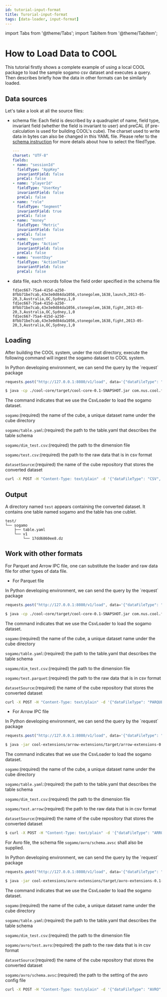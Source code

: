 ```yaml
---
id: tutorial-input-format
title: Turorial-input-format
tags: [data-loader, input-format]
---
```


import Tabs from '@theme/Tabs';
import TabItem from '@theme/TabItem';

# How to Load Data to COOL
This tutorial firstly shows a complete example of using a local COOL package to load the sample sogamo csv dataset and executes a query. Then describes briefly how the data in other formats can be similarly loaded.
## Data sources
Let's take a look at all the source files:
* schema file: Each field is described by a quadruplet of name, field type, invariant field (whether the field is invariant to user) and preCAL (if pre-calculation is used for building COOL's cube). The charset used to write data in bytes can also be changed in this YAML file. Please refer to the [schema instruction](/docs/Concepts/schema) for more details about how to select the filedType.
  ```yaml
  ---
  charset: "UTF-8"
  fields:
  - name: "sessionId"
    fieldType: "AppKey"
    invariantField: false
    preCal: false
  - name: "playerId"
    fieldType: "UserKey"
    invariantField: false
    preCal: false
  - name: "role"
    fieldType: "Segment"
    invariantField: true
    preCal: false
  - name: "money"
    fieldType: "Metric"
    invariantField: false
    preCal: false
  - name: "event"
    fieldType: "Action"
    invariantField: false
    preCal: false
  - name: "eventDay"
    fieldType: "ActionTime"
    invariantField: false
    preCal: false
  ```
* data file, each records follow the field order specified in the schema file 
  ```
  fd1ec667-75a4-415d-a250-8fbb71be7cab,43e3e0d84da1056,stonegolem,1638,launch,2013-05-20,3,Australia,OC,Sydney,1,0
  fd1ec667-75a4-415d-a250-8fbb71be7cab,43e3e0d84da1056,stonegolem,1638,fight,2013-05-20,3,Australia,OC,Sydney,1,0
  fd1ec667-75a4-415d-a250-8fbb71be7cab,43e3e0d84da1056,stonegolem,1638,fight,2013-05-20,3,Australia,OC,Sydney,1,0
  ```

## Loading
After building the COOL system, under the root directory, execute the following command will ingest the sogamo dataset to COOL system.

<Tabs>
<TabItem value="Python">
In Python developing environment, we can send the query by the `request` package

```jsx
requests.post("http://127.0.0.1:8080/v1/load", data='{"dataFileType": "CSV", "cubeName": "sogamo", "schemaPath": "sogamo/table.yaml", "dimPath": "sogamo/dim.csv", "dataPath": "sogamo/test.csv", "outputPath": "datasetSource"}').text 
```
</TabItem>

<TabItem value="Jar">

```bash
$ java -cp ./cool-core/target/cool-core-0.1-SNAPSHOT.jar com.nus.cool.functionality.CsvLoader sogamo sogamo/table.yaml sogamo/dim_test.csv sogamo/test.csv datasetSource
```

The command indicates that we use the CsvLoader to load the sogamo dataset.

`sogamo`:(required)  the name of the cube, a unique dataset name under the cube directory

`sogamo/table.yaml`:(required) the path to the table.yaml that describes the table schema

`sogamo/dim_test.csv`:(required) the path to the dimension file

`sogamo/test.csv`:(required) the path to the raw data that is in csv format

`datasetSource`:(required) the name of the cube repository that stores the converted dataset

</TabItem>

<TabItem value="CURL">

```bash
curl -X POST -H "Content-Type: text/plain" -d '{"dataFileType": "CSV", "cubeName": "sogamo", "schemaPath": "sogamo/table.yaml", "dimPath": "sogamo/dim.csv", "dataPath": "sogamo/test.csv", "outputPath": "datasetSource"}'  http://127.0.0.1:8080/v1/load
```

</TabItem>
</Tabs>


## Output
A directory named `test` appears containing the converted dataset. It contains one table named sogamo and the table has one cublet.
```
test/
└── sogamo
    ├── table.yaml
    └── v1
        └── 17dd6860ee8.dz
```

## Work with other formats
For Parquet and Arrow IPC file, one can substitute the loader and raw data file for other types of data file.
- For Parquet file

<Tabs>
<TabItem value="Python">
In Python developing environment, we can send the query by the `request` package

```jsx
requests.post("http://127.0.0.1:8080/v1/load", data='{"dataFileType": "PARQUET", "cubeName": "sogamo", "schemaPath": "sogamo/table.yaml", "dimPath": "sogamo/dim.csv", "dataPath": "sogamo/test.parquet", "outputPath": "datasetSource"}').text 
```
</TabItem>

<TabItem value="Jar">

```bash
$ java -cp ./cool-core/target/cool-core-0.1-SNAPSHOT.jar com.nus.cool.functionality.CsvLoader sogamo sogamo/table.yaml sogamo/dim_test.csv sogamo/test.parquet datasetSource
```

The command indicates that we use the CsvLoader to load the sogamo dataset.

`sogamo`:(required)  the name of the cube, a unique dataset name under the cube directory

`sogamo/table.yaml`:(required) the path to the table.yaml that describes the table schema

`sogamo/dim_test.csv`:(required) the path to the dimension file

`sogamo/test.parquet`:(required) the path to the raw data that is in csv format

`datasetSource`:(required) the name of the cube repository that stores the converted dataset

</TabItem>

<TabItem value="CURL">

```bash
curl -X POST -H "Content-Type: text/plain" -d '{"dataFileType": "PARQUET", "cubeName": "sogamo", "schemaPath": "sogamo/table.yaml", "dimPath": "sogamo/dim.csv", "dataPath": "sogamo/test.parquet", "outputPath": "datasetSource"}'  http://127.0.0.1:8080/v1/load
```

</TabItem>
</Tabs>








- For Arrow IPC file

<Tabs>
<TabItem value="Python">
In Python developing environment, we can send the query by the `request` package

```jsx
requests.post("http://127.0.0.1:8080/v1/load", data='{"dataFileType": "ARROW", "cubeName": "sogamo", "schemaPath": "sogamo/table.yaml", "dimPath": "sogamo/dim.csv", "dataPath": "sogamo/test.arrow", "outputPath": "datasetSource"}').text 
```
</TabItem>

<TabItem value="Jar">

```bash
$ java -jar cool-extensions/arrow-extensions/target/arrow-extensions-0.1-SNAPSHOT.jar sogamo sogamo/table.yaml sogamo/dim.csv sogamo/test.arrow datasetSource
```

The command indicates that we use the CsvLoader to load the sogamo dataset.

`sogamo`:(required)  the name of the cube, a unique dataset name under the cube directory

`sogamo/table.yaml`:(required) the path to the table.yaml that describes the table schema

`sogamo/dim_test.csv`:(required) the path to the dimension file

`sogamo/test.arrow`:(required) the path to the raw data that is in csv format

`datasetSource`:(required) the name of the cube repository that stores the converted dataset

</TabItem>

<TabItem value="CURL">

```bash
$ curl -X POST -H "Content-Type: text/plain" -d '{"dataFileType": "ARROW", "cubeName": "sogamo", "schemaPath": "sogamo/table.yaml", "dimPath": "sogamo/dim.csv", "dataPath": "sogamo/test.arrow", "outputPath": "datasetSource"}'  http://127.0.0.1:8080/v1/load
```

</TabItem>
</Tabs>







For Avro file, the schema file `sogamo/avro/schema.avsc` shall also be supplied.

<Tabs>
<TabItem value="Python">
In Python developing environment, we can send the query by the `request` package

```jsx
requests.post("http://127.0.0.1:8080/v1/load", data='{"dataFileType": "AVRO", "cubeName": "sogamo", "schemaPath": "sogamo/table.yaml", "dimPath": "sogamo/dim.csv", "dataPath": "sogamo/avro/test.avro", "outputPath": "datasetSource", "configPath": "sogamo/avro/schema.avsc"}').text 
```
</TabItem>

<TabItem value="Jar">

```bash
$ java -jar cool-extensions/avro-extensions/target/avro-extensions-0.1-SNAPSHOT.jar sogamo sogamo/table.yaml sogamo/dim.csv sogamo/avro/test.avro datasetSource sogamo/avro/schema.avsc
```

The command indicates that we use the CsvLoader to load the sogamo dataset.

`sogamo`:(required)  the name of the cube, a unique dataset name under the cube directory

`sogamo/table.yaml`:(required) the path to the table.yaml that describes the table schema

`sogamo/dim_test.csv`:(required) the path to the dimension file

`sogamo/avro/test.avro`:(required) the path to the raw data that is in csv format

`datasetSource`:(required) the name of the cube repository that stores the converted dataset

`sogamo/avro/schema.avsc`:(required) the path to the setting of the avro config file

</TabItem>

<TabItem value="CURL">

```bash
curl -X POST -H "Content-Type: text/plain" -d '{"dataFileType": "AVRO", "cubeName": "sogamo", "schemaPath": "sogamo/table.yaml", "dimPath": "sogamo/dim.csv", "dataPath": "sogamo/avro/test.avro", "outputPath": "datasetSource", "configPath": "sogamo/avro/schema.avsc"}'  http://127.0.0.1:8080/v1/load
```

</TabItem>
</Tabs>


